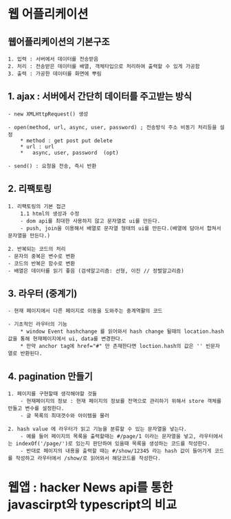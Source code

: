 # 웹 어플리케이션

## 웹어플리케이션의 기본구조
	1. 입력 : 서버에서 데이터를 전송받음
	2. 처리 : 전송받은 데이터를 배열, 객체타입으로 처리하여 출력할 수 있게 가공함
	3. 출력 : 가공한 데이터를 화면에 뿌림

## 1. ajax : 서버에서 간단히 데이터를 주고받는 방식

	- new XMLHttpRequest() 생성

	- open(method, url, async, user, password) ; 전송방식 주소 비동기 처리등을 설정
		* method : get post put delete
		* url : url
		*	async, user, password  (opt)

	- send() : 요청을 전송, 즉시 반환

## 2. 리팩토링

	1. 리팩토링의 기본 접근
		1.1 html의 생성과 수정
		- dom api를 최대한 사용하지 않고 문자열로 ui를 만든다.
		- push, join을 이용해서 배열로 문자열 형태의 ui를 만든다.(배열에 담아서 합쳐서 문자열을 만든다.)

	2. 반복되는 코드의 처리
	- 문자의 중복은 변수로 변환
	- 코드의 반복은 함수로 변환
	- 배열은 데이터를 읽기 좋음 (검색알고리즘: 선형, 이진 // 정렬알고리즘)

## 3. 라우터 (중계기)
	- 현재 페이지에서 다른 페이지로 이동을 도와주는 중계역활의 코드

	- 기초적인 라우터의 기능
		* window Event hashchange 를 읽어와서 hash change 될때의 location.hash 값을 통해 현재페이지에서 ui, data를 변경한다.
		* 만약 anchor tag에 href="#" 만 존재한다면 loction.hash의 값은 '' 빈문자열로 반환된다.

## 4. pagination 만들기

	1. 페이지를 구현할때 생각해야할 것들
		- 현재페이지의 정보 : 현재 페이지의 정보를 전역으로 관리하기 위해서 store 객체를 만들고 변수를 설정한다.
		- 글 목록의 최대갯수와 아이템을 물러

	2. hash value 에 라우터가 읽고 기능을 분류할 수 있는 문자열을 넣는다.
		- 예를 들어 페이지의 목록을 출력할때는 #/page/1 이라는 문자열을 넣고, 라우터에서는 indexOf('/page/')로 있는지 판단하여 있을때 목록을 생성하는 코드를 작성한다.
		- 반대로 페이지의 내용을 출력할 때는 #/show/12345 라는 hash 값이 들어가게 코드를 작성하고 라우터에서 /show/로 읽어와서 해당코드를 작성한다.



# 웹앱 : hacker News api를 통한 javascirpt와 typescript의 비교
